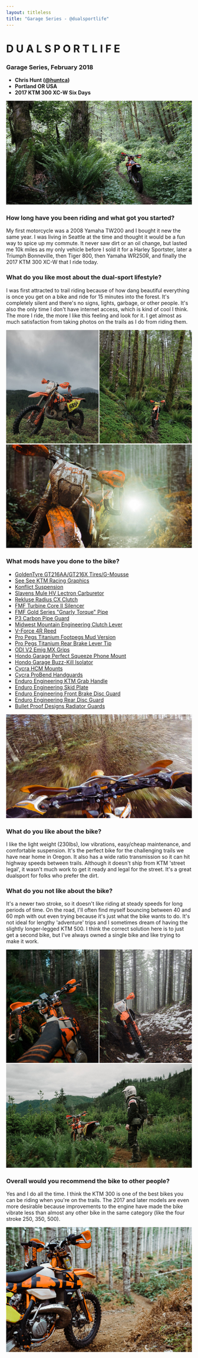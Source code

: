 ```yaml
---
layout: titleless
title: "Garage Series - @dualsportlife"
---
```


# D U A L S P O R T L I F E
### Garage Series, February 2018
- **Chris Hunt ([@huntca](https://www.instagram.com/huntca))**
- **Portland OR USA**
- **2017 KTM 300 XC-W Six Days**

![](dualsportlife-1.jpg)

### How long have you been riding and what got you started?

My first motorcycle was a 2008 Yamaha TW200 and I bought it new the same year. I was living in Seattle at the time and thought it would be a fun way to spice up my commute. It never saw dirt or an oil change, but lasted me 10k miles as my only vehicle before I sold it for a Harley Sportster, later a Triumph Bonneville, then Tiger 800, then Yamaha WR250R, and finally the 2017 KTM 300 XC-W that I ride today.

### What do you like most about the dual-sport lifestyle?

I was first attracted to trail riding because of how dang beautiful everything is once you get on a bike and ride for 15 minutes into the forest. It's completely silent and there's no signs, lights, garbage, or other people. It's also the only time I don't have internet access, which is kind of cool I think. The more I ride, the more I like this feeling and look for it. I get almost as much satisfaction from taking photos on the trails as I do from riding them.

![](dualsportlife-2.jpg)
![](dualsportlife-3.jpg)

### What mods have you done to the bike?

- [GoldenTyre GT216AA/GT216X Tires/G-Mousse](https://www.goldentyrewest.com)
- [See See KTM Racing Graphics](http://chrshnt.com/2kVTDhP)
- [Konflict Suspension](http://www.konflictmotorsports.com)
- [Slavens Mule HV Lectron Carburetor](http://chrshnt.com/2mTlouJ)
- [Rekluse Radius CX Clutch](http://chrshnt.com/2maAuKh)
- [FMF Turbine Core II Silencer](http://chrshnt.com/2k9hYOV)
- [FMF Gold Series "Gnarly Torque" Pipe](http://chrshnt.com/2majio9)
- [P3 Carbon Pipe Guard](http://chrshnt.com/2maBhed)
- [Midwest Mountain Engineering Clutch Lever](http://chrshnt.com/2gQiqQo)
- [V-Force 4R Reed](http://chrshnt.com/2qBdKrs)
- [Pro Pegs Titanium Footpegs Mud Version](http://chrshnt.com/2kVBn82)
- [Pro Pegs Titanium Rear Brake Lever Tip](http://chrshnt.com/2kVrU0H)
- [ODI V2 Emig MX Grips](http://chrshnt.com/2ByiQVT)
- [Hondo Garage Perfect Squeeze Phone Mount](http://chrshnt.com/2kWYwXU)
- [Hondo Garage Buzz-Kill Isolator](http://chrshnt.com/2kyUiGu)
- [Cycra HCM Mounts](http://chrshnt.com/2mbStQF)
- [Cycra ProBend Handguards](http://chrshnt.com/2qxU3Ro)
- [Enduro Engineering KTM Grab Handle ](http://chrshnt.com/2gc8Rw4)
- [Enduro Engineering Skid Plate](http://chrshnt.com/2g8bIoC)
- [Enduro Engineering Front Brake Disc Guard](http://chrshnt.com/2iUsy1m)
- [Enduro Engineering Rear Disc Guard](http://chrshnt.com/2geJFVO)
- [Bullet Proof Designs Radiator Guards](http://chrshnt.com/2k98KSL)

![](dualsportlife-4.jpg)

### What do you like about the bike?

I like the light weight (230lbs), low vibrations, easy/cheap maintenance, and comfortable suspension. It's the perfect bike for the challenging trails we have near home in Oregon. It also has a wide ratio transmission so it can hit highway speeds between trails. Although it doesn't ship from KTM 'street legal', it wasn't much work to get it ready and legal for the street. It's a great dualsport for folks who prefer the dirt.

### What do you not like about the bike?

It's a newer two stroke, so it doesn't like riding at steady speeds for long periods of time. On the road, I'll often find myself bouncing between 40 and 60 mph with out even trying because it's just what the bike wants to do. It's not ideal for lengthy 'adventure' trips and I sometimes dream of having the slightly longer-legged KTM 500. I think the correct solution here is to just get a second bike, but I've always owned a single bike and like trying to make it work.

![](dualsportlife-5.jpg)
![](dualsportlife-6.jpg)

### Overall would you recommend the bike to other people?

Yes and I do all the time. I think the KTM 300 is one of the best bikes you can be riding when you're on the trails. The 2017 and later models are even more desirable because improvements to the engine have made the bike vibrate less than almost any other bike in the same category (like the four stroke 250, 350, 500).

![](dualsportlife-7.jpg)
